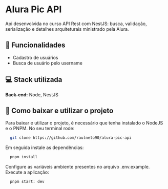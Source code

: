 
# Alura Pic API

Api desenvolvida no curso API Rest com NestJS: busca, validação, serialização e detalhes arquiteturais ministrado pela Alura.

## :pencil: Funcionalidades

- Cadastro de usuários
- Busca de usuário pelo username


## :computer: Stack utilizada

**Back-end:** Node, NestJS


## :floppy_disk: Como baixar e utilizar o projeto

Para baixar e utilizar o projeto, é necessário que tenha instalado o NodeJS e o PNPM.
No seu terminal rode:

```bash
  git clone https://github.com/raulneto90/alura-pic-api
```

Em seguida instale as dependências:

```bash
  pnpm install
```

Configure as variáveis ambiente presentes no arquivo .env.example.
Execute a aplicação:

```bash
  pnpm start: dev
```
